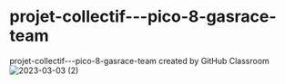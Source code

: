 # projet-collectif---pico-8-gasrace-team
projet-collectif---pico-8-gasrace-team created by GitHub Classroom
![2023-03-03 (2)](https://user-images.githubusercontent.com/114992735/222763354-0a6b1954-6a6d-4d55-9fb2-527c00d3fbe2.png)
